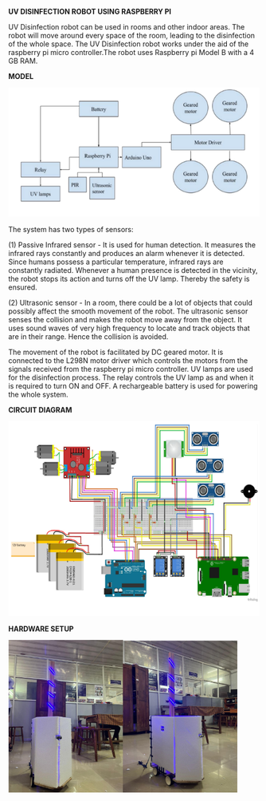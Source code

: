 **UV DISINFECTION ROBOT USING RASPBERRY PI**

UV Disinfection robot can be used in rooms and other indoor areas. The robot will move around every space of the room, leading to the disinfection of the whole space. The UV Disinfection robot works under the aid of the raspberry pi micro controller.The robot uses Raspberry pi Model B with a 4 GB RAM.

**MODEL**

![Model](Images/Model.png)

The system has two types of sensors:

(1) Passive Infrared sensor - It is used for human detection. It measures the infrared rays constantly and produces an alarm whenever it is detected. Since humans possess a particular temperature, infrared rays are constantly radiated. Whenever a human presence is detected in the vicinity, the robot stops its action and turns off the UV lamp. Thereby the safety is ensured.

(2) Ultrasonic sensor - In a room, there could be a lot of objects that could possibly affect the smooth movement of the robot. The ultrasonic sensor senses the collision and makes the robot move away from the object. It uses sound waves of very high frequency to locate and track objects that are in their range. Hence the collision is avoided.

The movement of the robot is facilitated by DC geared motor. It is connected to the L298N motor driver which controls the motors from the signals received from the raspberry pi micro controller. UV lamps are used for the disinfection process. The relay controls the UV lamp as and when it is required to turn ON and OFF. A rechargeable battery is used for powering the whole system.

**CIRCUIT DIAGRAM**

![Circuit](Images/Circuit.png)

**HARDWARE SETUP**

![hardware](Images/hardware.png)
